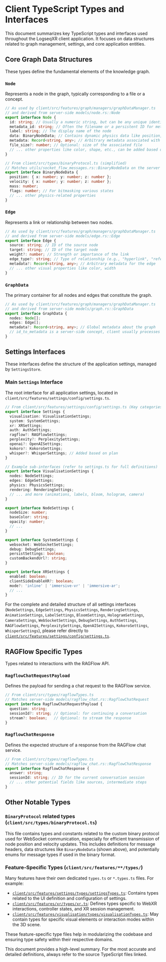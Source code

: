 # Client TypeScript Types and Interfaces

This document summarizes key TypeScript types and interfaces used throughout the LogseqXR client application. It focuses on data structures related to graph management, settings, and core application entities.

## Core Graph Data Structures

These types define the fundamental elements of the knowledge graph.

### `Node`

Represents a node in the graph, typically corresponding to a file or a concept.

```typescript
// As used by client/src/features/graph/managers/graphDataManager.ts
// and derived from server-side models/node.rs::Node
export interface Node {
  id: string; // Usually a numeric string, but can be any unique identifier
  metadata_id: string; // Often the filename or a persistent ID for metadata lookup
  label: string; // The display name of the node
  data: BinaryNodeData; // Contains dynamic physics data like position, velocity
  metadata: Record<string, any>; // Arbitrary metadata associated with the node
  file_size?: number; // Optional: size of the associated file
  // ... other properties like color, shape, etc., can be added based on settings
}

// From client/src/types/binaryProtocol.ts (simplified)
// Matches utils/socket_flow_messages.rs::BinaryNodeData on the server
export interface BinaryNodeData {
  position: { x: number; y: number; z: number };
  velocity: { x: number; y: number; z: number };
  mass: number;
  flags: number; // For bitmasking various states
  // ... other physics-related properties
}
```

### `Edge`

Represents a link or relationship between two nodes.

```typescript
// As used by client/src/features/graph/managers/graphDataManager.ts
// and derived from server-side models/edge.rs::Edge
export interface Edge {
  source: string; // ID of the source node
  target: string; // ID of the target node
  weight?: number; // Strength or importance of the link
  edge_type?: string; // Type of relationship (e.g., "hyperlink", "reference")
  metadata?: Record<string, any>; // Arbitrary metadata for the edge
  // ... other visual properties like color, width
}
```

### `GraphData`

The primary container for all nodes and edges that constitute the graph.

```typescript
// As used by client/src/features/graph/managers/graphDataManager.ts
// and derived from server-side models/graph.rs::GraphData
export interface GraphData {
  nodes: Node[];
  edges: Edge[];
  metadata?: Record<string, any>; // Global metadata about the graph
  // id_to_metadata is a server-side concept, client usually processes nodes directly
}
```

## Settings Interfaces

These interfaces define the structure of the application settings, managed by `SettingsStore`.

### Main `Settings` Interface

The root interface for all application settings, located in `client/src/features/settings/config/settings.ts`.

```typescript
// From client/src/features/settings/config/settings.ts (Key categories shown)
export interface Settings {
  visualisation: VisualisationSettings;
  system: SystemSettings;
  xr: XRSettings;
  auth: AuthSettings;
  ragflow?: RAGFlowSettings;
  perplexity?: PerplexitySettings;
  openai?: OpenAISettings;
  kokoro?: KokoroSettings;
  whisper?: WhisperSettings; // Added based on plan
}

// Example sub-interfaces (refer to settings.ts for full definitions)
export interface VisualisationSettings {
  nodes: NodeSettings;
  edges: EdgeSettings;
  physics: PhysicsSettings;
  rendering: RenderingSettings;
  // ... and more (animations, labels, bloom, hologram, camera)
}

export interface NodeSettings {
  nodeSize: number;
  baseColor: string;
  opacity: number;
  // ...
}

export interface SystemSettings {
  websocket: WebSocketSettings;
  debug: DebugSettings;
  persistSettings: boolean;
  customBackendUrl?: string;
}

export interface XRSettings {
  enabled: boolean;
  clientSideEnableXR?: boolean;
  mode?: 'inline' | 'immersive-vr' | 'immersive-ar';
  // ...
}
```
For the complete and detailed structure of all settings interfaces (`NodeSettings`, `EdgeSettings`, `PhysicsSettings`, `RenderingSettings`, `AnimationSettings`, `LabelSettings`, `BloomSettings`, `HologramSettings`, `CameraSettings`, `WebSocketSettings`, `DebugSettings`, `AuthSettings`, `RAGFlowSettings`, `PerplexitySettings`, `OpenAISettings`, `KokoroSettings`, `WhisperSettings`), please refer directly to [`client/src/features/settings/config/settings.ts`](../../client/src/features/settings/config/settings.ts).

## RAGFlow Specific Types

Types related to interactions with the RAGFlow API.

### `RagflowChatRequestPayload`

Defines the payload for sending a chat request to the RAGFlow service.

```typescript
// From client/src/types/ragflowTypes.ts
// Matches server-side models/ragflow_chat.rs::RagflowChatRequest
export interface RagflowChatRequestPayload {
  question: string;
  sessionId?: string; // Optional: for continuing a conversation
  stream?: boolean;   // Optional: to stream the response
}
```

### `RagflowChatResponse`

Defines the expected structure of a response from the RAGFlow chat service.

```typescript
// From client/src/types/ragflowTypes.ts
// Matches server-side models/ragflow_chat.rs::RagflowChatResponse
export interface RagflowChatResponse {
  answer: string;
  sessionId: string; // ID for the current conversation session
  // ... other potential fields like sources, intermediate steps
}
```

## Other Notable Types

### `BinaryProtocol` related types (`client/src/types/binaryProtocol.ts`)

This file contains types and constants related to the custom binary protocol used for WebSocket communication, especially for efficient transmission of node position and velocity updates. This includes definitions for message headers, data structures like `BinaryNodeData` (shown above), and potentially enums for message types if used in the binary format.

### Feature-Specific Types (`client/src/features/**/types/`)

Many features have their own dedicated `types.ts` or `*.types.ts` files. For example:
-   [`client/src/features/settings/types/settingsTypes.ts`](../../client/src/features/settings/types/settingsTypes.ts): Contains types related to the UI definition and configuration of settings.
-   [`client/src/features/xr/types/xr.ts`](../../client/src/features/xr/types/xr.ts): Defines types specific to WebXR interactions, controller states, and XR session management.
-   [`client/src/features/visualisation/types/visualisationTypes.ts`](../../client/src/features/visualisation/types/visualisationTypes.ts): May contain types for specific visual elements or interaction modes within the 3D scene.

These feature-specific type files help in modularizing the codebase and ensuring type safety within their respective domains.

This document provides a high-level summary. For the most accurate and detailed definitions, always refer to the source TypeScript files linked.